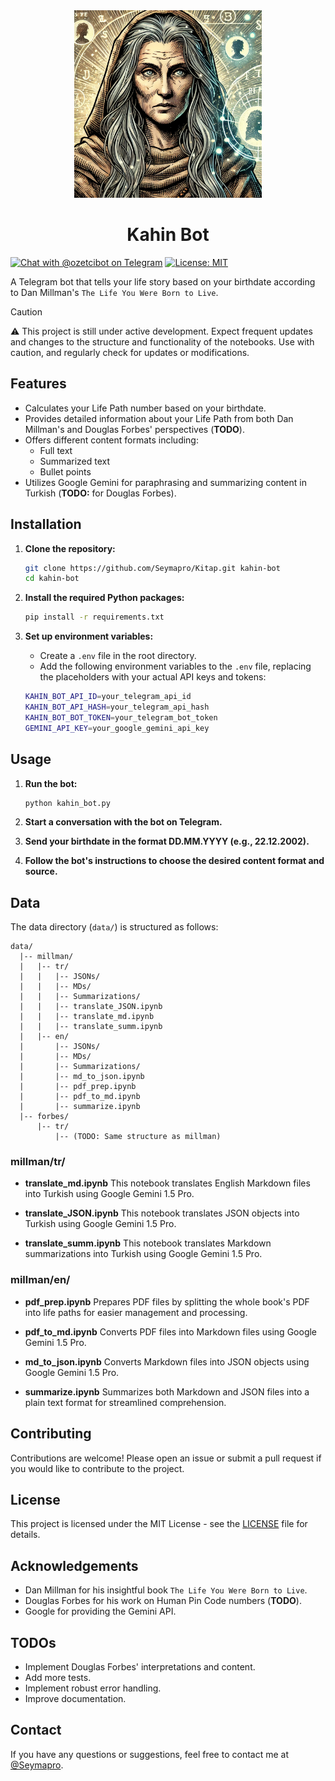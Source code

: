 <div align="center">
    <img src=".github/seer.webp" width="300">
</div>

<h1 align="center">Kahin Bot</h1>

[![Chat with @ozetcibot on Telegram](https://img.shields.io/badge/Telegram-%40ozetcibot-blue)](https://t.me/ozetcibot)
[![License: MIT](https://img.shields.io/badge/License-MIT-yellow.svg)](https://opensource.org/licenses/MIT)

A Telegram bot that tells your life story based on your birthdate according to Dan Millman's `The Life You Were Born to Live`.

> [!CAUTION]
> ⚠️ This project is still under active development. Expect frequent updates and changes to the structure and functionality of the notebooks. Use with caution, and regularly check for updates or modifications.

## Features

- Calculates your Life Path number based on your birthdate.
- Provides detailed information about your Life Path from both Dan Millman's and Douglas Forbes' perspectives (**TODO**).
- Offers different content formats including:
  - Full text
  - Summarized text
  - Bullet points
- Utilizes Google Gemini for paraphrasing and summarizing content in Turkish (**TODO:** for Douglas Forbes).

## Installation

1. **Clone the repository:**

   ```bash
   git clone https://github.com/Seymapro/Kitap.git kahin-bot
   cd kahin-bot
   ```

2. **Install the required Python packages:**

   ```bash
   pip install -r requirements.txt
   ```

3. **Set up environment variables:**
    - Create a `.env` file in the root directory.
    - Add the following environment variables to the `.env` file, replacing the placeholders with your actual API keys and tokens:

     ```bash
     KAHIN_BOT_API_ID=your_telegram_api_id
     KAHIN_BOT_API_HASH=your_telegram_api_hash
     KAHIN_BOT_BOT_TOKEN=your_telegram_bot_token
     GEMINI_API_KEY=your_google_gemini_api_key
     ```

## Usage

1. **Run the bot:**

   ```bash
   python kahin_bot.py
   ```

2. **Start a conversation with the bot on Telegram.**
3. **Send your birthdate in the format DD.MM.YYYY (e.g., 22.12.2002).**
4. **Follow the bot's instructions to choose the desired content format and source.**

## Data

The data directory (`data/`) is structured as follows:

```raw
data/
  |-- millman/
  |   |-- tr/
  |   |   |-- JSONs/
  |   |   |-- MDs/
  |   |   |-- Summarizations/
  |   |   |-- translate_JSON.ipynb
  |   |   |-- translate_md.ipynb
  |   |   |-- translate_summ.ipynb
  |   |-- en/
  |       |-- JSONs/
  |       |-- MDs/
  |       |-- Summarizations/
  |       |-- md_to_json.ipynb
  |       |-- pdf_prep.ipynb
  |       |-- pdf_to_md.ipynb
  |       |-- summarize.ipynb
  |-- forbes/
      |-- tr/
          |-- (TODO: Same structure as millman)
```

### millman/tr/

- **translate_md.ipynb**
  This notebook translates English Markdown files into Turkish using Google Gemini 1.5 Pro.

- **translate_JSON.ipynb**
  This notebook translates JSON objects into Turkish using Google Gemini 1.5 Pro.

- **translate_summ.ipynb**
  This notebook translates Markdown summarizations into Turkish using Google Gemini 1.5 Pro.

### millman/en/

- **pdf_prep.ipynb**
  Prepares PDF files by splitting the whole book's PDF into life paths for easier management and processing.

- **pdf_to_md.ipynb**
  Converts PDF files into Markdown files using Google Gemini 1.5 Pro.

- **md_to_json.ipynb**
  Converts Markdown files into JSON objects using Google Gemini 1.5 Pro.

- **summarize.ipynb**
  Summarizes both Markdown and JSON files into a plain text format for streamlined comprehension.

## Contributing

Contributions are welcome! Please open an issue or submit a pull request if you would like to contribute to the project.

## License

This project is licensed under the MIT License - see the [LICENSE](LICENSE) file for details.

## Acknowledgements

- Dan Millman for his insightful book `The Life You Were Born to Live`.
- Douglas Forbes for his work on Human Pin Code numbers (**TODO**).
- Google for providing the Gemini API.

## TODOs

- Implement Douglas Forbes' interpretations and content.
- Add more tests.
- Implement robust error handling.
- Improve documentation.

## Contact

If you have any questions or suggestions, feel free to contact me at [@Seymapro](https://github.com/Seymapro).
